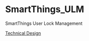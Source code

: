 # SmartThings_ULM
SmartThings User Lock Management 

[Technical Design](https://fico.box.com/s/kdx5g0q9clrn5x1lqxvddmizl4x0n6sl "Technical Design")
